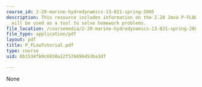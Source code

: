 ```yaml
---
course_id: 2-20-marine-hydrodynamics-13-021-spring-2005
description: This resource includes information on the 2.20 Java P-FLOW applet, which
  will be used as a tool to solve homework problems.
file_location: /coursemedia/2-20-marine-hydrodynamics-13-021-spring-2005/6b1534fb9c6930a12f576696453ba3df_P_FLowTutorial.pdf
file_type: application/pdf
layout: pdf
title: P_FLowTutorial.pdf
type: course
uid: 6b1534fb9c6930a12f576696453ba3df

---
```

None